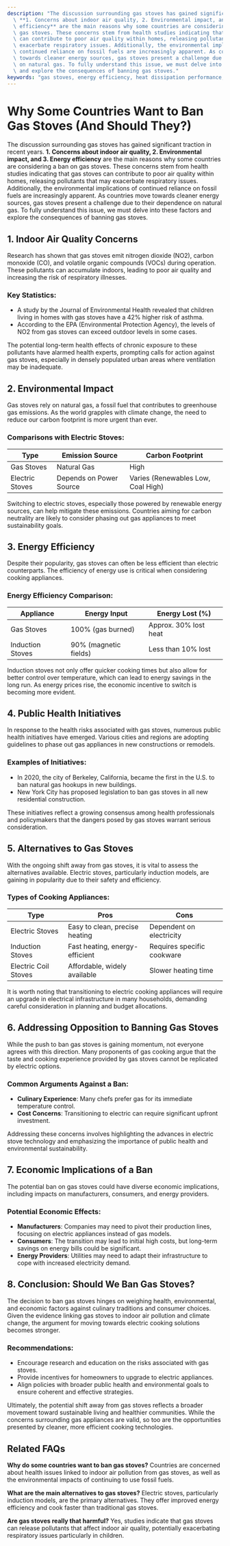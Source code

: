 ```yaml
---
description: "The discussion surrounding gas stoves has gained significant traction in recent years.\
  \ **1. Concerns about indoor air quality, 2. Environmental impact, and 3. Energy\
  \ efficiency** are the main reasons why some countries are considering a ban on\
  \ gas stoves. These concerns stem from health studies indicating that gas stoves\
  \ can contribute to poor air quality within homes, releasing pollutants that may\
  \ exacerbate respiratory issues. Additionally, the environmental implications of\
  \ continued reliance on fossil fuels are increasingly apparent. As countries move\
  \ towards cleaner energy sources, gas stoves present a challenge due to their dependence\
  \ on natural gas. To fully understand this issue, we must delve into these factors\
  \ and explore the consequences of banning gas stoves."
keywords: "gas stoves, energy efficiency, heat dissipation performance, heat sink"
---
```

# Why Some Countries Want to Ban Gas Stoves (And Should They?)

The discussion surrounding gas stoves has gained significant traction in recent years. **1. Concerns about indoor air quality, 2. Environmental impact, and 3. Energy efficiency** are the main reasons why some countries are considering a ban on gas stoves. These concerns stem from health studies indicating that gas stoves can contribute to poor air quality within homes, releasing pollutants that may exacerbate respiratory issues. Additionally, the environmental implications of continued reliance on fossil fuels are increasingly apparent. As countries move towards cleaner energy sources, gas stoves present a challenge due to their dependence on natural gas. To fully understand this issue, we must delve into these factors and explore the consequences of banning gas stoves.

## **1. Indoor Air Quality Concerns**

Research has shown that gas stoves emit nitrogen dioxide (NO2), carbon monoxide (CO), and volatile organic compounds (VOCs) during operation. These pollutants can accumulate indoors, leading to poor air quality and increasing the risk of respiratory illnesses. 

### Key Statistics:
- A study by the Journal of Environmental Health revealed that children living in homes with gas stoves have a 42% higher risk of asthma.
- According to the EPA (Environmental Protection Agency), the levels of NO2 from gas stoves can exceed outdoor levels in some cases.

The potential long-term health effects of chronic exposure to these pollutants have alarmed health experts, prompting calls for action against gas stoves, especially in densely populated urban areas where ventilation may be inadequate.

## **2. Environmental Impact**

Gas stoves rely on natural gas, a fossil fuel that contributes to greenhouse gas emissions. As the world grapples with climate change, the need to reduce our carbon footprint is more urgent than ever. 

### Comparisons with Electric Stoves:
| Type            | Emission Source        | Carbon Footprint      |
|-----------------|-----------------------|-----------------------|
| Gas Stoves      | Natural Gas           | High                  |
| Electric Stoves | Depends on Power Source| Varies (Renewables Low, Coal High) |

Switching to electric stoves, especially those powered by renewable energy sources, can help mitigate these emissions. Countries aiming for carbon neutrality are likely to consider phasing out gas appliances to meet sustainability goals.

## **3. Energy Efficiency**

Despite their popularity, gas stoves can often be less efficient than electric counterparts. The efficiency of energy use is critical when considering cooking appliances. 

### Energy Efficiency Comparison:
| Appliance       | Energy Input         | Energy Lost (%)      |
|-----------------|----------------------|-----------------------|
| Gas Stoves      | 100% (gas burned)    | Approx. 30% lost heat |
| Induction Stoves | 90% (magnetic fields) | Less than 10% lost    |

Induction stoves not only offer quicker cooking times but also allow for better control over temperature, which can lead to energy savings in the long run. As energy prices rise, the economic incentive to switch is becoming more evident.

## **4. Public Health Initiatives**

In response to the health risks associated with gas stoves, numerous public health initiatives have emerged. Various cities and regions are adopting guidelines to phase out gas appliances in new constructions or remodels.

### Examples of Initiatives:
- In 2020, the city of Berkeley, California, became the first in the U.S. to ban natural gas hookups in new buildings.
- New York City has proposed legislation to ban gas stoves in all new residential construction.

These initiatives reflect a growing consensus among health professionals and policymakers that the dangers posed by gas stoves warrant serious consideration.

## **5. Alternatives to Gas Stoves**

With the ongoing shift away from gas stoves, it is vital to assess the alternatives available. Electric stoves, particularly induction models, are gaining in popularity due to their safety and efficiency.

### Types of Cooking Appliances:
| Type              | Pros                       | Cons                  |
|-------------------|----------------------------|----------------------|
| Electric Stoves    | Easy to clean, precise heating | Dependent on electricity |
| Induction Stoves   | Fast heating, energy-efficient  | Requires specific cookware |
| Electric Coil Stoves| Affordable, widely available | Slower heating time  |

It is worth noting that transitioning to electric cooking appliances will require an upgrade in electrical infrastructure in many households, demanding careful consideration in planning and budget allocations.

## **6. Addressing Opposition to Banning Gas Stoves**

While the push to ban gas stoves is gaining momentum, not everyone agrees with this direction. Many proponents of gas cooking argue that the taste and cooking experience provided by gas stoves cannot be replicated by electric options. 

### Common Arguments Against a Ban:
- **Culinary Experience**: Many chefs prefer gas for its immediate temperature control.
- **Cost Concerns**: Transitioning to electric can require significant upfront investment.

Addressing these concerns involves highlighting the advances in electric stove technology and emphasizing the importance of public health and environmental sustainability.

## **7. Economic Implications of a Ban**

The potential ban on gas stoves could have diverse economic implications, including impacts on manufacturers, consumers, and energy providers. 

### Potential Economic Effects:
- **Manufacturers**: Companies may need to pivot their production lines, focusing on electric appliances instead of gas models.
- **Consumers**: The transition may lead to initial high costs, but long-term savings on energy bills could be significant.
- **Energy Providers**: Utilities may need to adapt their infrastructure to cope with increased electricity demand.

## **8. Conclusion: Should We Ban Gas Stoves?**

The decision to ban gas stoves hinges on weighing health, environmental, and economic factors against culinary traditions and consumer choices. Given the evidence linking gas stoves to indoor air pollution and climate change, the argument for moving towards electric cooking solutions becomes stronger.

### Recommendations:
- Encourage research and education on the risks associated with gas stoves.
- Provide incentives for homeowners to upgrade to electric appliances.
- Align policies with broader public health and environmental goals to ensure coherent and effective strategies.

Ultimately, the potential shift away from gas stoves reflects a broader movement toward sustainable living and healthier communities. While the concerns surrounding gas appliances are valid, so too are the opportunities presented by cleaner, more efficient cooking technologies.

## Related FAQs

**Why do some countries want to ban gas stoves?**
Countries are concerned about health issues linked to indoor air pollution from gas stoves, as well as the environmental impacts of continuing to use fossil fuels. 

**What are the main alternatives to gas stoves?**
Electric stoves, particularly induction models, are the primary alternatives. They offer improved energy efficiency and cook faster than traditional gas stoves.

**Are gas stoves really that harmful?**
Yes, studies indicate that gas stoves can release pollutants that affect indoor air quality, potentially exacerbating respiratory issues particularly in children.

